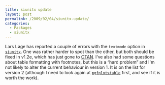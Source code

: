 ```yaml
---
title: siunitx update
layout: post
permalink: /2009/02/04/siunitx-update/
categories:
  - Packages
  - siunitx
---
```

Lars Løge has reported a couple of errors with the `textmode` option in [`siunitx`](https://ctan.org/pkg/siunitx).  One was rather harder to spot than the other, but both should be fixed in v1.2e, which has just gone to [CTAN](https://www.ctan.org).  I've also had some questions about table formatting with footnotes, but this is a “hard problem” and I'm not likely to alter the current behaviour in version 1.  It is on the list for version 2 (although I need to look again at [`pgfplotstable`](https://ctan.org/pkg/pgfplots) first, and see if it is worth the work).

